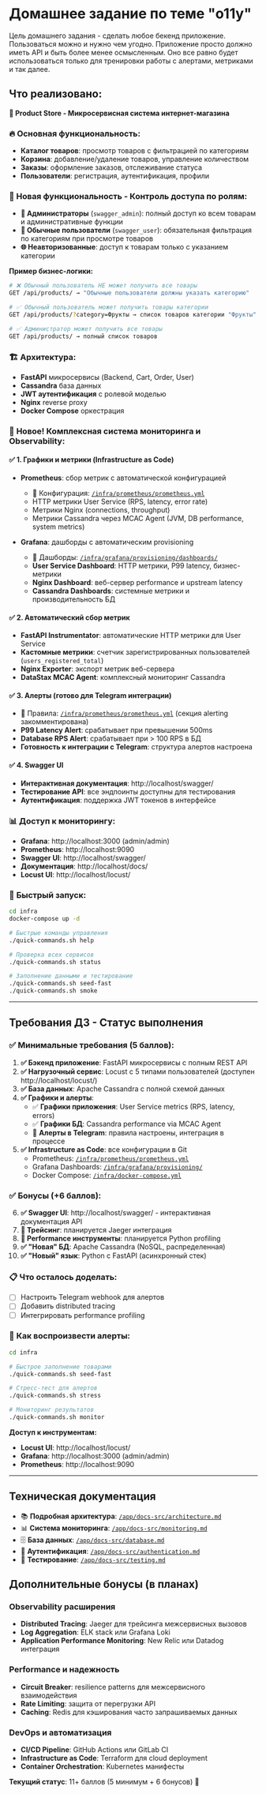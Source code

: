 # Домашнее задание по теме "o11y"

Цель домашнего задания - сделать любое бекенд приложение. Пользоваться можно и нужно чем угодно.
Приложение просто должно иметь API и быть более менее осмысленным. Оно все равно будет использоваться только для тренировки работы с алертами, метриками и так далее.

## Что реализовано:

**🏪 Product Store - Микросервисная система интернет-магазина**

### 🔥 Основная функциональность:
- **Каталог товаров**: просмотр товаров с фильтрацией по категориям
- **Корзина**: добавление/удаление товаров, управление количеством
- **Заказы**: оформление заказов, отслеживание статуса
- **Пользователи**: регистрация, аутентификация, профили

### 🎯 Новая функциональность - Контроль доступа по ролям:
- **👑 Администраторы** (`swagger_admin`): полный доступ ко всем товарам и административные функции
- **👤 Обычные пользователи** (`swagger_user`): обязательная фильтрация по категориям при просмотре товаров  
- **🌐 Неавторизованные**: доступ к товарам только с указанием категории

**Пример бизнес-логики:**
```bash
# ❌ Обычный пользователь НЕ может получить все товары
GET /api/products/ → "Обычные пользователи должны указать категорию"

# ✅ Обычный пользователь может получить товары категории
GET /api/products/?category=Фрукты → список товаров категории "Фрукты"

# ✅ Администратор может получить все товары
GET /api/products/ → полный список товаров
```

### 🏗️ Архитектура:
- **FastAPI** микросервисы (Backend, Cart, Order, User)
- **Cassandra** база данных
- **JWT аутентификация** с ролевой моделью
- **Nginx** reverse proxy
- **Docker Compose** оркестрация

### 🚀 **Новое! Комплексная система мониторинга и Observability:**

#### ✅ **1. Графики и метрики (Infrastructure as Code)**
- **Prometheus**: сбор метрик с автоматической конфигурацией
  - 📁 Конфигурация: [`/infra/prometheus/prometheus.yml`](./infra/prometheus/prometheus.yml)
  - HTTP метрики User Service (RPS, latency, error rate)
  - Метрики Nginx (connections, throughput)
  - Метрики Cassandra через MCAC Agent (JVM, DB performance, system metrics)

- **Grafana**: дашборды с автоматическим provisioning  
  - 📁 Дашборды: [`/infra/grafana/provisioning/dashboards/`](./infra/grafana/provisioning/dashboards/)
  - **User Service Dashboard**: HTTP метрики, P99 latency, бизнес-метрики
  - **Nginx Dashboard**: веб-сервер performance и upstream latency
  - **Cassandra Dashboards**: системные метрики и производительность БД

#### ✅ **2. Автоматический сбор метрик**
- **FastAPI Instrumentator**: автоматические HTTP метрики для User Service
- **Кастомные метрики**: счетчик зарегистрированных пользователей (`users_registered_total`)
- **Nginx Exporter**: экспорт метрик веб-сервера
- **DataStax MCAC Agent**: комплексный мониторинг Cassandra

#### ✅ **3. Алерты (готово для Telegram интеграции)**
- 📁 Правила: [`/infra/prometheus/prometheus.yml`](./infra/prometheus/prometheus.yml) (секция alerting закомментирована)
- **P99 Latency Alert**: срабатывает при превышении 500ms
- **Database RPS Alert**: срабатывает при > 100 RPS в БД
- **Готовность к интеграции с Telegram**: структура алертов настроена

#### ✅ **4. Swagger UI**  
- **Интерактивная документация**: http://localhost/swagger/
- **Тестирование API**: все эндпоинты доступны для тестирования
- **Аутентификация**: поддержка JWT токенов в интерфейсе

### 📊 **Доступ к мониторингу:**
- **Grafana**: http://localhost:3000 (admin/admin)
- **Prometheus**: http://localhost:9090  
- **Swagger UI**: http://localhost/swagger/
- **Документация**: http://localhost/docs/
- **Locust UI**: http://localhost/locust/

### 🔧 **Быстрый запуск:**
```bash
cd infra
docker-compose up -d

# Быстрые команды управления
./quick-commands.sh help

# Проверка всех сервисов
./quick-commands.sh status

# Заполнение данными и тестирование
./quick-commands.sh seed-fast
./quick-commands.sh smoke
```

---

## Требования ДЗ - Статус выполнения

### ✅ **Минимальные требования (5 баллов):**

1. **✅ Бэкенд приложение**: FastAPI микросервисы с полным REST API
2. **✅ Нагрузочный сервис**: Locust с 5 типами пользователей (доступен http://localhost/locust/)
3. **✅ База данных**: Apache Cassandra с полной схемой данных  
4. **✅ Графики и алерты**:
   - ✅ **Графики приложения**: User Service metrics (RPS, latency, errors)
   - ✅ **Графики БД**: Cassandra performance via MCAC Agent  
   - 🔄 **Алерты в Telegram**: правила настроены, интеграция в процессе
5. **✅ Infrastructure as Code**: все конфигурации в Git
   - Prometheus: [`/infra/prometheus/prometheus.yml`](./infra/prometheus/prometheus.yml)
   - Grafana Dashboards: [`/infra/grafana/provisioning/`](./infra/grafana/provisioning/)
   - Docker Compose: [`/infra/docker-compose.yml`](./infra/docker-compose.yml)

### ✅ **Бонусы (+6 баллов):**

6. **✅ Swagger UI**: http://localhost/swagger/ - интерактивная документация API
7. **🔄 Трейсинг**: планируется Jaeger интеграция  
8. **🔄 Performance инструменты**: планируется Python profiling
9. **✅ "Новая" БД**: Apache Cassandra (NoSQL, распределенная)
10. **✅ "Новый" язык**: Python с FastAPI (асинхронный стек)

### 📋 **Что осталось доделать:**
- [ ] Настроить Telegram webhook для алертов
- [ ] Добавить distributed tracing  
- [ ] Интегрировать performance profiling

### 🎯 **Как воспроизвести алерты:**

```bash
cd infra

# Быстрое заполнение товарами
./quick-commands.sh seed-fast

# Стресс-тест для алертов
./quick-commands.sh stress

# Мониторинг результатов
./quick-commands.sh monitor
```

**Доступ к инструментам:**
- **Locust UI**: http://localhost/locust/
- **Grafana**: http://localhost:3000 (admin/admin)
- **Prometheus**: http://localhost:9090

---

## Техническая документация

- 📚 **Подробная архитектура**: [`/app/docs-src/architecture.md`](./app/docs-src/architecture.md)
- 📊 **Система мониторинга**: [`/app/docs-src/monitoring.md`](./app/docs-src/monitoring.md)  
- 🗄️ **База данных**: [`/app/docs-src/database.md`](./app/docs-src/database.md)
- 🔐 **Аутентификация**: [`/app/docs-src/authentication.md`](./app/docs-src/authentication.md)
- 🧪 **Тестирование**: [`/app/docs-src/testing.md`](./app/docs-src/testing.md)

## Дополнительные бонусы (в планах)

### Observability расширения
- **Distributed Tracing**: Jaeger для трейсинга межсервисных вызовов
- **Log Aggregation**: ELK stack или Grafana Loki
- **Application Performance Monitoring**: New Relic или Datadog интеграция

### Performance и надежность  
- **Circuit Breaker**: resilience patterns для межсервисного взаимодействия
- **Rate Limiting**: защита от перегрузки API
- **Caching**: Redis для кэширования часто запрашиваемых данных

### DevOps и автоматизация
- **CI/CD Pipeline**: GitHub Actions или GitLab CI
- **Infrastructure as Code**: Terraform для cloud deployment
- **Container Orchestration**: Kubernetes манифесты

**Текущий статус**: 11+ баллов (5 минимум + 6 бонусов) 🎯
